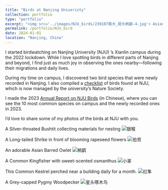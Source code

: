 ```yaml
---
title: "Birds at Nanjing Univeristy"
collection: portfolio
type: "portfolio"
excerpt: "<img src='../images/NJU_birds/230107南大_斑头鸺鹠-4.jpg'> Asian Barred Owlet"
permalink: /portfolio/NJU_bird
date: 2024-01-01
location: "Nanjing, China"
---
```


I started birdwatching on Nanjing University (NJU) ’s Xianlin campus during the 2022 lockdown. While I love spotting birds in different parts of Nanjing and beyond, I find just as much joy in observing the ones nearby—following their migrations and daily lives.

During my time on campus, I discovered two bird species that were newly recorded in Nanjing. I also compiled a [checklist](https://docs.qq.com/sheet/DVkJEekF0TGZSQ2xs?tab=BB08J2) of birds found at NJU, which is now managed by the university’s Nature Society.

I made the 2023 [Annual Report on NJU Birds](https://mp.weixin.qq.com/s/t_BM6Cz-xqwq2nKqQLT4yA) (in Chinese), where you can see the 10 most common species on campus and the newly recorded ones in 2023.

I’d love to share some of my photos of the birds at NJU with you. 

A Silver-throated Bushtit collecting materials for nesting
![银喉](../images/NJU_birds/20230304_南大-1.jpg)

A Long-tailed Shrike in front of​ blooming ​rapeseed flowers
![伯劳](../images/NJU_birds/20230325南大棕背伯劳-1.jpg)

An adorable Asian Barred Owlet
![鸺鹠](../images/NJU_birds/230107南大_斑头鸺鹠-4.jpg)

A Common Kingfisher with sweet-scented osmanthus
![小翠](../images/NJU_birds/2310_南大-2548.jpg)

This Common Kestrel perched​ near a building daily ​for a month.
![红隼](../images/NJU_birds/2310_南大红隼-2687.jpg)

A Grey-capped Pygmy Woodpecker
![星头啄木鸟](../images/NJU_birds/2311_南大-3532.jpg)
